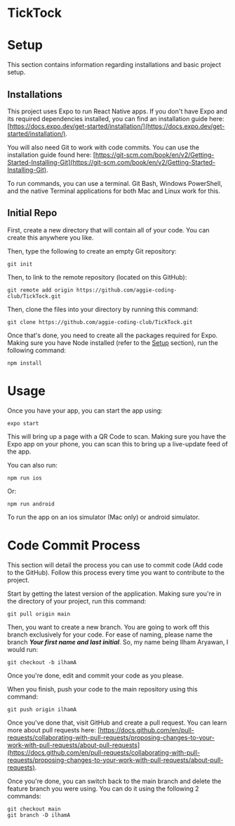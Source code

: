 # TickTock
# Setup
This section contains information regarding installations and basic project setup.

## Installations
This project uses Expo to run React Native apps. If you don't have Expo and its required dependencies installed, you can find an installation guide here: [https://docs.expo.dev/get-started/installation/](https://docs.expo.dev/get-started/installation/).

You will also need Git to work with code commits. You can use the installation guide found here: [https://git-scm.com/book/en/v2/Getting-Started-Installing-Git](https://git-scm.com/book/en/v2/Getting-Started-Installing-Git).

To run commands, you can use a terminal. Git Bash, Windows PowerShell, and the native Terminal applications for both Mac and Linux work for this.

## Initial Repo
First, create a new directory that will contain all of your code. You can create this anywhere you like.

Then, type the following to create an empty Git repository:

    git init

Then, to link to the remote repository (located on this GitHub):

    git remote add origin https://github.com/aggie-coding-club/TickTock.git

Then, clone the files into your directory by running this command:

    git clone https://github.com/aggie-coding-club/TickTock.git

Once that's done, you need to create all the packages required for Expo. Making sure you have Node installed (refer to the [Setup](#Setup) section), run the following command:

    npm install


# Usage
Once you have your app, you can start the app using:

    expo start

This will bring up a page with a QR Code to scan. Making sure you have the Expo app on your phone, you can scan this to bring up a live-update feed of the app.

You can also run:

    npm run ios
    
Or:

    npm run android

To run the app on an ios simulator (Mac only) or android simulator.

# Code Commit Process
This section will detail the process you can use to commit code (Add code to the GitHub). Follow this process every time you want to contribute to the project.


Start by getting the latest version of the application. Making sure you're in the directory of your project, run this command:

    git pull origin main

Then, you want to create a new branch. You are going to work off this branch exclusively for your code. For ease of naming, please name the branch ***Your first name and last initial***. So, my name being Ilham Aryawan, I would run:

    git checkout -b ilhamA

Once you're done, edit and commit your code as you please.

When you finish, push your code to the main repository using this command:

    git push origin ilhamA

Once you've done that, visit GitHub and create a pull request. You can learn more about pull requests here: [https://docs.github.com/en/pull-requests/collaborating-with-pull-requests/proposing-changes-to-your-work-with-pull-requests/about-pull-requests](https://docs.github.com/en/pull-requests/collaborating-with-pull-requests/proposing-changes-to-your-work-with-pull-requests/about-pull-requests).

Once you're done, you can switch back to the main branch and delete the feature branch you were using. You can do it using the following 2 commands:

    git checkout main
    git branch -D ilhamA
